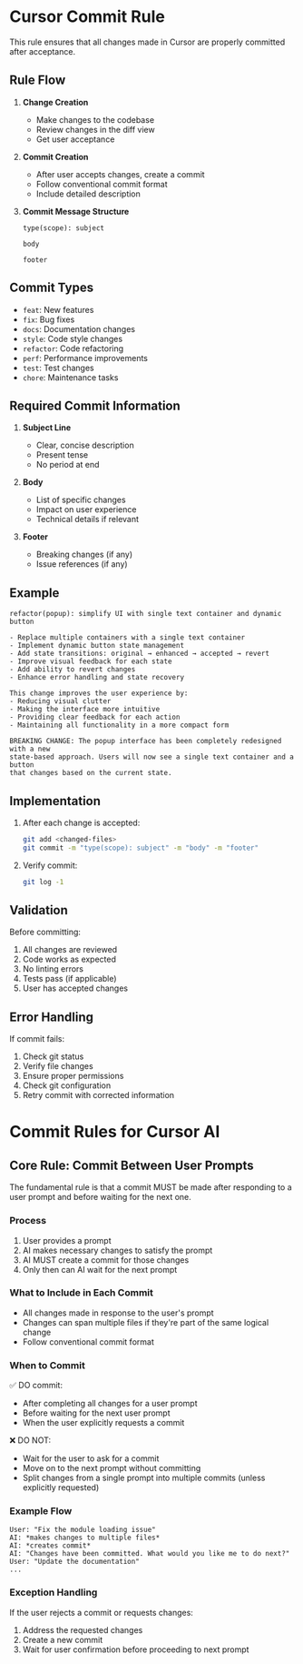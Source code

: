 # Cursor Commit Rule

This rule ensures that all changes made in Cursor are properly committed after acceptance.

## Rule Flow

1. **Change Creation**
   - Make changes to the codebase
   - Review changes in the diff view
   - Get user acceptance

2. **Commit Creation**
   - After user accepts changes, create a commit
   - Follow conventional commit format
   - Include detailed description

3. **Commit Message Structure**
   ```
   type(scope): subject

   body

   footer
   ```

## Commit Types

- `feat`: New features
- `fix`: Bug fixes
- `docs`: Documentation changes
- `style`: Code style changes
- `refactor`: Code refactoring
- `perf`: Performance improvements
- `test`: Test changes
- `chore`: Maintenance tasks

## Required Commit Information

1. **Subject Line**
   - Clear, concise description
   - Present tense
   - No period at end

2. **Body**
   - List of specific changes
   - Impact on user experience
   - Technical details if relevant

3. **Footer**
   - Breaking changes (if any)
   - Issue references (if any)

## Example

```
refactor(popup): simplify UI with single text container and dynamic button

- Replace multiple containers with a single text container
- Implement dynamic button state management
- Add state transitions: original → enhanced → accepted → revert
- Improve visual feedback for each state
- Add ability to revert changes
- Enhance error handling and state recovery

This change improves the user experience by:
- Reducing visual clutter
- Making the interface more intuitive
- Providing clear feedback for each action
- Maintaining all functionality in a more compact form

BREAKING CHANGE: The popup interface has been completely redesigned with a new
state-based approach. Users will now see a single text container and a button
that changes based on the current state.
```

## Implementation

1. After each change is accepted:
   ```bash
   git add <changed-files>
   git commit -m "type(scope): subject" -m "body" -m "footer"
   ```

2. Verify commit:
   ```bash
   git log -1
   ```

## Validation

Before committing:
1. All changes are reviewed
2. Code works as expected
3. No linting errors
4. Tests pass (if applicable)
5. User has accepted changes

## Error Handling

If commit fails:
1. Check git status
2. Verify file changes
3. Ensure proper permissions
4. Check git configuration
5. Retry commit with corrected information 

# Commit Rules for Cursor AI

## Core Rule: Commit Between User Prompts

The fundamental rule is that a commit MUST be made after responding to a user prompt and before waiting for the next one.

### Process

1. User provides a prompt
2. AI makes necessary changes to satisfy the prompt
3. AI MUST create a commit for those changes
4. Only then can AI wait for the next prompt

### What to Include in Each Commit

- All changes made in response to the user's prompt
- Changes can span multiple files if they're part of the same logical change
- Follow conventional commit format

### When to Commit

✅ DO commit:
- After completing all changes for a user prompt
- Before waiting for the next user prompt
- When the user explicitly requests a commit

❌ DO NOT:
- Wait for the user to ask for a commit
- Move on to the next prompt without committing
- Split changes from a single prompt into multiple commits (unless explicitly requested)

### Example Flow

```
User: "Fix the module loading issue"
AI: *makes changes to multiple files*
AI: *creates commit*
AI: "Changes have been committed. What would you like me to do next?"
User: "Update the documentation"
...
```

### Exception Handling

If the user rejects a commit or requests changes:
1. Address the requested changes
2. Create a new commit
3. Wait for user confirmation before proceeding to next prompt 